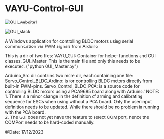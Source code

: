 # VAYU-Control-GUI
![GUI_website1](https://github.com/user-attachments/assets/779e2a6c-a177-4275-94c7-cc5ac37fa094)

![GUI_stack](https://github.com/user-attachments/assets/5b73aa8e-37ff-440d-8b75-0e0d96ad96d6)

A Windows application for controlling BLDC motors using serial communication via PWM signals from Arduino


This is a dir of two files:
	VAYU_GUI: 	Container for helper functions and GUI classes.
	GUI_Master:	This is the main file and only this needs to be executed. ("python GUI_Master.py")

Arduino_Src dir contains two more dir, each containing one file:
	Servo_Control_BLDC_Ardino: 	is for controlling BLDC motors directly from built-in PWM-pins.
	Servo_Control_BLDC_PCA:	is a source code for controlling BLDC motors using a PCA9685 board along with Arduino.'
	NOTE: 
		1. There is a minor change in the definition of arming and calibrating sequence for ESCs when using without a PCA board.
		  Only the user input definition needs to be updated. While there should be no problem in running with the PCA board.	
		2. The GUI does not yet have the feature to select COM port, hence the COMPort needs to be hard-coded manually.
		
@Date:   17/12/2023		


